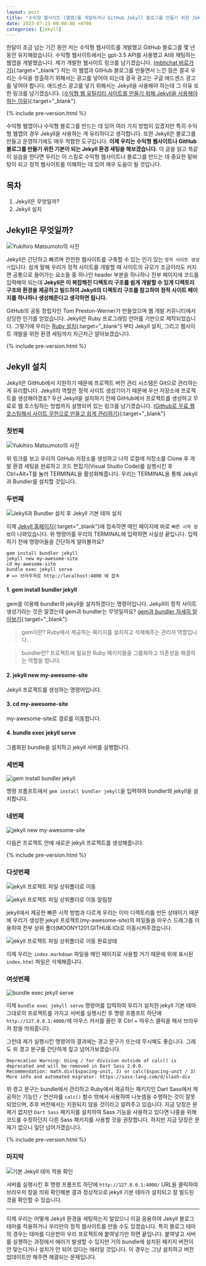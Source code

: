```yaml
---
layout: post
title: "수익형 웹사이트 (웹앱)를 개발하거나 GitHub Jekyll 블로그를 만들기 위한 Jekyll 기본 환경 세팅하기"
date: 2023-07-15 00:00:00 +0700 
categories: [jekyll]
---
```

한달이 조금 넘는 기간 동안 저는 수익형 웹사이트를 개발했고 GitHub 블로그를 몇 년 동안 유지해왔습니다. 수익형 웹사이트에서는 gpt-3.5 API를 사용했고 AI와 채팅하는 웹앱을 개발했습니다. 제가 개발한 웹사이트 링크를 남기겠습니다. [(mbtichat 바로가기)](https://mbtichat.info/){:target="_blank"} 저는 이 웹앱과 GitHub 블로그를 만들면서 느낀 점은 결국 우리는 수익을 창출하기 위해서는 광고를 넣어야 되는데 결국 광고는 구글 애드센스 광고를 넣어야 합니다. 애드센스 광고를 넣기 위해서는 Jekyll을 사용해야 하는데 그 이유 또한 링크를 남기겠습니다. [(수익형 웹 유틸리티 사이트를 만들기 위해 Jekyll을 사용해야 하는 이유)](https://mbtichat.info/2023/06/28/creating-jekyll-utility-website.html){:target="_blank"}

{% include pre-version.html %}

수익형 웹앱이나 수익형 블로그를 만드는 데 있어 여러 가지 방법이 있겠지만 특히 수익형 웹앱의 경우 Jekyll을 사용하는 게 유리하다고 생각합니다. 또한 Jekyll은 블로그를 만들고 운영하기에도 매우 적합한 도구입니다. **이제 우리는 수익형 웹사이트나 GitHub 블로그를 만들기 위한 기본이 되는 Jekyll 환경 세팅을 해보겠습니다.** 이 글을 읽고 똑같이 실습을 한다면 우리는 이 스킬로 수익형 웹사이트나 블로그를 만드는 데 중요한 밑바탕이 되고 정적 웹사이트를 이해하는 데 있어 매우 도움이 될 것입니다.

## 목차
1. Jekyll은 무엇일까?
2. Jekyll 설치

## Jekyll은 무엇일까?
![Yukihiro Matsumoto의 사진](https://raw.githubusercontent.com/moony01/moony01.github.io/master/static/img/_posts/web-app-dev-jekyll-enviroment/web-app-dev-jekyll-enviroment-0.jpg)

Jekyll은 간단하고 빠르며 안전한 웹사이트를 구축할 수 있는 인기 있는 `정적 사이트 생성기`입니다. 쉽게 말해 우리가 정적 사이트를 개발할 때 사이트의 규모가 조금이라도 커지면 공통으로 들어가는 요소들 중 하나인 header 부분을 하나하나 전부 페이지에 코드를 입력해야 되는데 **Jekyll은 이 복잡해진 디렉토리 구조를 쉽게 개발할 수 있게 디렉토리 구조와 환경을 제공하고 빌드하여 Jekyll의 디렉토리 구조를 참고하여 정적 사이트 페이지를 하나하나 생성해준다고 생각하면 됩니다.**

GitHub의 공동 창립자인 Tom Preston-Werner가 만들었으며 웹 개발 커뮤니티에서 상당한 인기를 얻었습니다. Jekyll은 Ruby 프로그래밍 언어를 기반으로 제작되었습니다. 그렇기에 우리는 [Ruby 설치](https://moony01.com/ruby/2023/07/13/ruby-install.html){:target="_blank"} 부터 Jekyll 설치, 그리고 웹사이트 개발을 위한 환경 세팅까지 차근차근 알아보겠습니다. 

{% include pre-version.html %}

## Jekyll 설치
Jekyll은 GitHub에서 지원하기 때문에 프로젝트 버전 관리 시스템은 Git으로 관리하는 게 유리합니다. Jekyll의 역할은 정적 사이트 생성기이기 때문에 우선 저장소에 프로젝트를 생성해야겠죠? 우선 Jekyll을 설치하기 전에 GitHub에서 프로젝트를 생성하고 무료로 웹 호스팅하는 방법까지 설명되어 있는 링크를 남기겠습니다. [(Github로 무료 웹호스팅해서 사이트 무한으로 만들고 쉽게 관리하기)](https://mbtichat.info/2023/07/01/create-web-hosting-repo-free-github.html){:target="_blank"}

### 첫번째
![Yukihiro Matsumoto의 사진](https://raw.githubusercontent.com/moony01/moony01.github.io/master/static/img/_posts/web-app-dev-jekyll-enviroment/web-app-dev-jekyll-enviroment-1.jpg)

위 링크를 보고 우리의 GitHub 저장소를 생성하고 나의 로컬에 저장소를 Clone 후 개발 환경 세팅을 완료하고 코드 편집기(Visual Studio Code)를 실행시킨 후 Ctrl+Alt+T를 눌러 TERMINAL을 활성화해줍니다. 우리는 TERMINAL을 통해 Jekyll과 Bundler를 설치할 것입니다.

### 두번째
![Jekyll과 Bundler 설치 후 Jekyll 기본 테마 설치](https://raw.githubusercontent.com/moony01/moony01.github.io/master/static/img/_posts/web-app-dev-jekyll-enviroment/web-app-dev-jekyll-enviroment-2.jpg)

이제 [Jekyll 홈페이지](https://jekyllrb-ko.github.io/){:target="_blank"}에 접속하면 메인 페이지에 바로 `빠른 시작 방법`이 나와있습니다. 위 명령어를 우리의 TERMINAL에 입력하면 사실상 끝입니다. 입력하기 전에 명령어들을 간단하게 알아볼까요?

```shell
gem install bundler jekyll
jekyll new my-awesome-site
cd my-awesome-site
bundle exec jekyll serve
# => 브라우저로 http://localhost:4000 에 접속
```
#### 1. gem install bundler jekyll
gem을 이용해 bundler와 jekyll을 설치하겠다는 명령어입니다. Jekyll이 정적 사이트 생성기라는 것은 알겠는데 gem과 bundler는 무엇일까요? [gem과 bundler 자세히 알아보기](https://mbtichat.info/2023/07/04/difference-between-bundle-gem-explained.html){:target="_blank"}

> gem이란? Ruby에서 제공하는 패키지를 설치하고 삭제해주는 관리자 역할입니다.

> bundler란? 프로젝트에 필요한 Ruby 패키지들을 그룹화하고 의존성을 해결하는 역할을 합니다.

#### 2. jekyll new my-awesome-site
Jekyll 프로젝트를 생성하는 명령어입니다.

#### 3. cd my-awesome-site
my-awesome-site로 경로를 이동합니다.

#### 4. bundle exec jekyll serve
그룹화된 bundle을 설치하고 jekyll 서버를 실행합니다.

### 세번째
![gem install bundler jekyll](https://raw.githubusercontent.com/moony01/moony01.github.io/master/static/img/_posts/web-app-dev-jekyll-enviroment/web-app-dev-jekyll-enviroment-3.jpg)

명령 프롬프트에서 `gem install bundler jekyll`을 입력하여 bundler와 jekyll을 설치합니다.

### 네번째
![jekyll new my-awesome-site](https://raw.githubusercontent.com/moony01/moony01.github.io/master/static/img/_posts/web-app-dev-jekyll-enviroment/web-app-dev-jekyll-enviroment-4.jpg)

다음은 프로젝트 안에 새로운 jekyll 프로젝트를 생성해줍니다.

{% include pre-version.html %}

### 다섯번째
![jekyll 프로젝트 파일 상위폴더로 이동](https://raw.githubusercontent.com/moony01/moony01.github.io/master/static/img/_posts/web-app-dev-jekyll-enviroment/web-app-dev-jekyll-enviroment-5.jpg)

![jekyll 프로젝트 파일 상위폴더로 이동 알림창](https://raw.githubusercontent.com/moony01/moony01.github.io/master/static/img/_posts/web-app-dev-jekyll-enviroment/web-app-dev-jekyll-enviroment-6.jpg)

jekyll에서 제공한 빠른 시작 방법과 다르게 우리는 이미 디렉토리를 만든 상태이기 때문에 우리가 생성한 jekyll 프로젝트(my-awesome-site)의 파일들을 마우스 드래그를 이용하여 전부 상위 폴더(MOONY1201.GITHUB.IO)로 이동시켜주겠습니다.

![jekyll 프로젝트 파일 상위폴더로 이동 완료상태](https://raw.githubusercontent.com/moony01/moony01.github.io/master/static/img/_posts/web-app-dev-jekyll-enviroment/web-app-dev-jekyll-enviroment-7.jpg)

이제 우리는 `index.markdown` 파일을 메인 페이지로 사용할 거기 때문에 위에 표시된 `index.html` 파일은 삭제해줍니다.

### 여섯번째
![bundle exec jekyll serve](https://raw.githubusercontent.com/moony01/moony01.github.io/master/static/img/_posts/web-app-dev-jekyll-enviroment/web-app-dev-jekyll-enviroment-8.jpg)

이제 `bundle exec jekyll serve` 명령어를 입력하여 우리가 설치한 jekyll 기본 테마 그대로의 프로젝트를 가지고 서버를 실행시킨 후 명령 프롬프트 하단에 `http://127.0.0.1:4000/`에 마우스 커서를 올린 후 Ctrl + 마우스 클릭을 해서 브라우저 창을 띄워줍니다.

그런데 제가 실행시킨 명령어의 결과에는 경고 문구가 뜨는데 무시해도 좋습니다. 그래도 위 경고 문구를 간단하게 짚고 넘어가보겠습니다.

```shell
Deprecation Warning: Using / for division outside of calc() is deprecated and will be removed in Dart Sass 2.0.0.
Recommendation: math.div($spacing-unit, 3) or calc($spacing-unit / 3)
More info and automated migrator: https://sass-lang.com/d/slash-div
```

위 경고 문구는 bundle에서 관리하고 Ruby에서 제공하는 패키지인 Dart Sass에서 제공하는 기능인 `/` 연산자를 `calc()` 함수 밖에서 사용하여 나눗셈을 수행하는 것이 잘못되었으며, 추후 버전에서는 지원되지 않을 것이라고 알려주고 있습니다. 지금 당장은 문제가 없지만 `Dart Sass` 패키지를 설치하여 Sass 기능을 사용하고 있다면 나중을 위해 코드를 수정하던지 다른 Sass 패키지를 사용할 것을 권장합니다. 하지만 지금 당장은 문제가 없으니 일단 넘어가겠습니다.

{% include pre-version.html %}

### 마지막
![기본 Jekyll 테마 적용 확인](https://raw.githubusercontent.com/moony01/moony01.github.io/master/static/img/_posts/web-app-dev-jekyll-enviroment/web-app-dev-jekyll-enviroment-9.jpg)

서버를 실행시킨 후 명령 프롬프트 하단에 `http://127.0.0.1:4000/` URL을 클릭하여 브라우저 창을 띄워 확인해본 결과 정상적으로 jekyll 기본 테마가 설치되고 잘 빌드된 것을 확인할 수 있습니다.

- - -

이제 우리는 어떻게 Jekyll 환경을 세팅하는지 알았으니 이걸 응용하여 Jekyll 블로그 테마를 적용하거나 우리만의 정적 웹사이트를 만들 수도 있겠습니다. 특히 블로그 테마의 경우는 테마를 다운받아 우리 프로젝트에 붙여넣기만 하면 끝입니다. 붙여넣고 서버를 실행하는 과정에서 에러가 발생할 수 있지만 거의 bundle에 설치된 패키지 버전이 안 맞는다거나 설치가 안 되어 있다는 에러일 것입니다. 이 경우는 그냥 설치하고 버전 업데이트만 해주면 해결되는 문제입니다.
